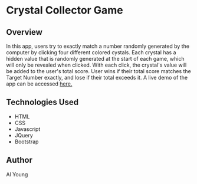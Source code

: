 # Crystal Collector Game

## Overview

In this app, users try to exactly match a number randomly generated by the computer by clicking four different colored cystals.  Each crystal has a hidden value that is randomly generated at the start of each game, which will only be revealed when clicked. With each click, the crystal's value will be added to the user's total score. User wins if their total score matches the Target Number exactly, and lose if their total exceeds it.  A live demo of the app can be accessed [here.](https://packleader206.github.io/unit-4-game/)

## Technologies Used

- HTML
- CSS
- Javascript
- JQuery
- Bootstrap

## Author

Al Young
